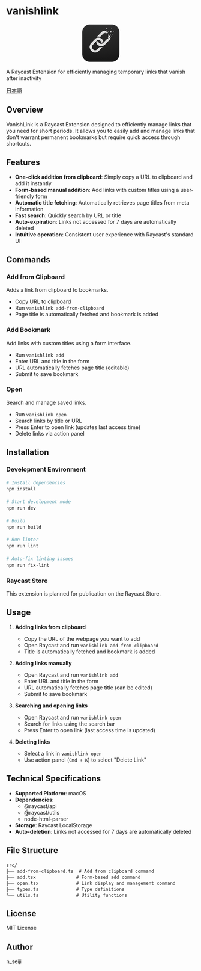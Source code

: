 # vanishlink

<p align="center">
   <img src="assets/extension-icon.png" alt="VanishLink Icon" width="100" height="100">
</p>

A Raycast Extension for efficiently managing temporary links that vanish after inactivity

[日本語](README.ja.md)

## Overview

VanishLink is a Raycast Extension designed to efficiently manage links that you need for short periods. It allows you to easily add and manage links that don't warrant permanent bookmarks but require quick access through shortcuts.

## Features

- **One-click addition from clipboard**: Simply copy a URL to clipboard and add it instantly
- **Form-based manual addition**: Add links with custom titles using a user-friendly form
- **Automatic title fetching**: Automatically retrieves page titles from meta information
- **Fast search**: Quickly search by URL or title
- **Auto-expiration**: Links not accessed for 7 days are automatically deleted
- **Intuitive operation**: Consistent user experience with Raycast's standard UI

## Commands

### Add from Clipboard

Adds a link from clipboard to bookmarks.

- Copy URL to clipboard
- Run `vanishlink add-from-clipboard`
- Page title is automatically fetched and bookmark is added

### Add Bookmark

Add links with custom titles using a form interface.

- Run `vanishlink add`
- Enter URL and title in the form
- URL automatically fetches page title (editable)
- Submit to save bookmark

### Open

Search and manage saved links.

- Run `vanishlink open`
- Search links by title or URL
- Press Enter to open link (updates last access time)
- Delete links via action panel

## Installation

### Development Environment

```bash
# Install dependencies
npm install

# Start development mode
npm run dev

# Build
npm run build

# Run linter
npm run lint

# Auto-fix linting issues
npm run fix-lint
```

### Raycast Store

This extension is planned for publication on the Raycast Store.

## Usage

1. **Adding links from clipboard**
   - Copy the URL of the webpage you want to add
   - Open Raycast and run `vanishlink add-from-clipboard`
   - Title is automatically fetched and bookmark is added

2. **Adding links manually**
   - Open Raycast and run `vanishlink add`
   - Enter URL and title in the form
   - URL automatically fetches page title (can be edited)
   - Submit to save bookmark

3. **Searching and opening links**
   - Open Raycast and run `vanishlink open`
   - Search for links using the search bar
   - Press Enter to open link (last access time is updated)

4. **Deleting links**
   - Select a link in `vanishlink open`
   - Use action panel (`Cmd + K`) to select "Delete Link"

## Technical Specifications

- **Supported Platform**: macOS
- **Dependencies**:
  - @raycast/api
  - @raycast/utils
  - node-html-parser
- **Storage**: Raycast LocalStorage
- **Auto-deletion**: Links not accessed for 7 days are automatically deleted

## File Structure

```
src/
├── add-from-clipboard.ts  # Add from clipboard command
├── add.tsx               # Form-based add command
├── open.tsx              # Link display and management command
├── types.ts              # Type definitions
└── utils.ts              # Utility functions
```

## License

MIT License

## Author

n_seiji
